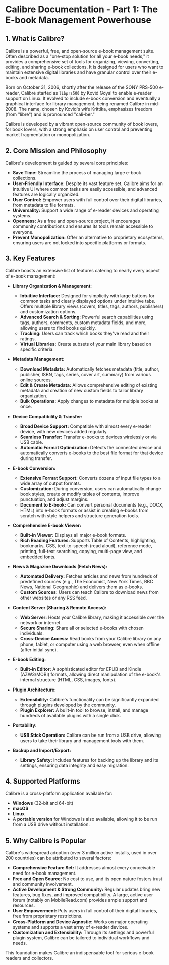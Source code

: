 # Calibre Documentation - Part 1: The E-book Management Powerhouse

## 1. What is Calibre?

Calibre is a powerful, free, and open-source e-book management suite. Often described as a "one-stop solution for all your e-book needs," it provides a comprehensive set of tools for organizing, viewing, converting, editing, and sharing e-book collections. It is designed for users who want to maintain extensive digital libraries and have granular control over their e-books and metadata.

Born on October 31, 2006, shortly after the release of the SONY PRS-500 e-reader, Calibre started as `libprs500` by Kovid Goyal to enable e-reader support on Linux. It evolved to include e-book conversion and eventually a graphical interface for library management, being renamed Calibre in mid-2008. The name, chosen by Kovid's wife Krittika, emphasizes freedom (from "libre") and is pronounced "cali-ber."

Calibre is developed by a vibrant open-source community of book lovers, for book lovers, with a strong emphasis on user control and preventing market fragmentation or monopolization.

## 2. Core Mission and Philosophy

Calibre's development is guided by several core principles:

*   **Save Time:** Streamline the process of managing large e-book collections.
*   **User-Friendly Interface:** Despite its vast feature set, Calibre aims for an intuitive UI where common tasks are easily accessible, and advanced features are logically organized.
*   **User Control:** Empower users with full control over their digital libraries, from metadata to file formats.
*   **Universality:** Support a wide range of e-reader devices and operating systems.
*   **Openness:** As a free and open-source project, it encourages community contributions and ensures its tools remain accessible to everyone.
*   **Prevent Monopolization:** Offer an alternative to proprietary ecosystems, ensuring users are not locked into specific platforms or formats.

## 3. Key Features

Calibre boasts an extensive list of features catering to nearly every aspect of e-book management:

*   **Library Organization & Management:**
    *   **Intuitive Interface:** Designed for simplicity with large buttons for common tasks and clearly displayed options under intuitive tabs. Offers multiple library views (covers, titles, tags, authors, publishers) and customization options.
    *   **Advanced Search & Sorting:** Powerful search capabilities using tags, authors, comments, custom metadata fields, and more, allowing users to find books quickly.
    *   **Tracking:** Users can track which books they've read and their ratings.
    *   **Virtual Libraries:** Create subsets of your main library based on specific criteria.

*   **Metadata Management:**
    *   **Download Metadata:** Automatically fetches metadata (title, author, publisher, ISBN, tags, series, cover art, summary) from various online sources.
    *   **Edit & Create Metadata:** Allows comprehensive editing of existing metadata and creation of new custom fields to tailor library organization.
    *   **Bulk Operations:** Apply changes to metadata for multiple books at once.

*   **Device Compatibility & Transfer:**
    *   **Broad Device Support:** Compatible with almost every e-reader device, with new devices added regularly.
    *   **Seamless Transfer:** Transfer e-books to devices wirelessly or via USB cable.
    *   **Automatic Format Optimization:** Detects the connected device and automatically converts e-books to the best file format for that device during transfer.

*   **E-book Conversion:**
    *   **Extensive Format Support:** Converts dozens of input file types to a wide array of output formats.
    *   **Customization:** During conversion, users can automatically change book styles, create or modify tables of contents, improve punctuation, and adjust margins.
    *   **Document to E-book:** Can convert personal documents (e.g., DOCX, HTML) into e-book formats or assist in creating e-books from scratch with style helpers and structure generation tools.

*   **Comprehensive E-book Viewer:**
    *   **Built-in Viewer:** Displays all major e-book formats.
    *   **Rich Reading Features:** Supports Table of Contents, highlighting, bookmarks, CSS, text-to-speech (read aloud), reference mode, printing, full-text searching, copying, multi-page view, and embedded fonts.

*   **News & Magazine Downloads (Fetch News):**
    *   **Automated Delivery:** Fetches articles and news from hundreds of predefined sources (e.g., The Economist, New York Times, BBC News, National Geographic) and delivers them as e-books.
    *   **Custom Sources:** Users can teach Calibre to download news from other websites or any RSS feed.

*   **Content Server (Sharing & Remote Access):**
    *   **Web Server:** Hosts your Calibre library, making it accessible over the network or internet.
    *   **Secure Sharing:** Share all or selected e-books with chosen individuals.
    *   **Cross-Device Access:** Read books from your Calibre library on any phone, tablet, or computer using a web browser, even when offline (after initial sync).

*   **E-book Editing:**
    *   **Built-in Editor:** A sophisticated editor for EPUB and Kindle (AZW3/MOBI) formats, allowing direct manipulation of the e-book's internal structure (HTML, CSS, images, fonts).

*   **Plugin Architecture:**
    *   **Extensibility:** Calibre's functionality can be significantly expanded through plugins developed by the community.
    *   **Plugin Explorer:** A built-in tool to browse, install, and manage hundreds of available plugins with a single click.

*   **Portability:**
    *   **USB Stick Operation:** Calibre can be run from a USB drive, allowing users to take their library and management tools with them.

*   **Backup and Import/Export:**
    *   **Library Safety:** Includes features for backing up the library and its settings, ensuring data integrity and easy migration.

## 4. Supported Platforms

Calibre is a cross-platform application available for:

*   **Windows** (32-bit and 64-bit)
*   **macOS**
*   **Linux**
*   A **portable version** for Windows is also available, allowing it to be run from a USB drive without installation.

## 5. Why Calibre is Popular

Calibre's widespread adoption (over 3 million active installs, used in over 200 countries) can be attributed to several factors:

*   **Comprehensive Feature Set:** It addresses almost every conceivable need for e-book management.
*   **Free and Open Source:** No cost to use, and its open nature fosters trust and community involvement.
*   **Active Development & Strong Community:** Regular updates bring new features, bug fixes, and improved compatibility. A large, active user forum (notably on MobileRead.com) provides ample support and resources.
*   **User Empowerment:** Puts users in full control of their digital libraries, free from proprietary restrictions.
*   **Cross-Platform and Device Agnostic:** Works on major operating systems and supports a vast array of e-reader devices.
*   **Customization and Extensibility:** Through its settings and powerful plugin system, Calibre can be tailored to individual workflows and needs.

This foundation makes Calibre an indispensable tool for serious e-book readers and collectors.

